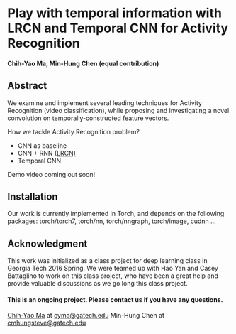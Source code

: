 # Play with temporal information with LRCN and Temporal CNN for Activity Recognition #

#### Chih-Yao Ma, Min-Hung Chen (equal contribution)

## Abstract 
We examine and implement several leading techniques for Activity Recognition (video classification), while proposing and investigating a novel convolution on temporally-constructed feature vectors.

How we tackle Activity Recognition problem? 
- CNN as baseline
- CNN + RNN [(LRCN)](http://jeffdonahue.com/lrcn/)
- Temporal CNN

Demo video coming out soon!

## Installation 
Our work is currently implemented in Torch, and depends on the following packages: torch/torch7, torch/nn, torch/nngraph, torch/image, cudnn ...



## Acknowledgment 
This work was initialized as a class project for deep learning class in Georgia Tech 2016 Spring. We were teamed up with Hao Yan and Casey Battaglino to work on this class project, who have been a great help and provide valuable discussions as we go long this class project. 

#### This is an ongoing project. Please contact us if you have any questions. 
[Chih-Yao Ma](http://shallowdown.wix.com/chih-yao-ma) at <cyma@gatech.edu>
Min-Hung Chen at <cmhungsteve@gatech.edu>


